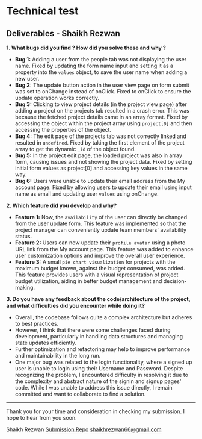 # Technical test

## Deliverables - Shaikh Rezwan

**1. What bugs did you find ? How did you solve these and why ?**

- **Bug 1:** Adding a user from the people tab was not displaying the user name. Fixed by updating the form name input and setting it as a property into the `values` object, to save the user name when adding a new user.
- **Bug 2:** The update button action in the user view page on form submit was set to onChange instead of onClick. Fixed to onClick to ensure the update operation works correctly.
- **Bug 3:** Clicking to view project details (in the project view page) after adding a project on the projects tab resulted in a crash error. This was because the fetched project details came in an array format. Fixed by accessing the object within the project array using `project[0]` and then accessing the properties of the object.
- **Bug 4:** The edit page of the projects tab was not correctly linked and resulted in `undefined`. Fixed by taking the first element of the project array to get the dynamic `_id` of the object found.
- **Bug 5:** In the project edit page, the loaded project was also in array form, causing issues and not showing the project data. Fixed by setting initial form values as project[0] and accessing key values in the same way.
- **Bug 6:** Users were unable to update their email address from the My account page. Fixed by allowing users to update their email using input name as email and updating user `values` using onChange.

**2. Which feature did you develop and why?**

- **Feature 1:** Now, the `availability` of the user can directly be changed from the user update form. This feature was implemented so that the project manager can conveniently update team members` availability status.
- **Feature 2:** Users can now update their `profile avatar` using a photo URL link from the My account page. This feature was added to enhance user customization options and improve the overall user experience.
- **Feature 3:** A small `pie chart visualization` for projects with the maximum budget known, against the budget consumed, was added. This feature provides users with a visual representation of project budget utilization, aiding in better budget management and decision-making.

**3. Do you have any feedback about the code/architecture of the project, and what difficulties did you encounter while doing it?**

- Overall, the codebase follows quite a complex architecture but adheres to best practices.
- However, I think that there were some challenges faced during development, particularly in handling data structures and managing state updates efficiently.
- Further optimization and refactoring may help to improve performance and maintainability in the long run.
- One major bug was related to the login functionality, where a signed up user is unable to login using their Username and Password. Despite recognizing the problem, I encountered difficulty in resolving it due to the complexity and abstract nature of the signin and signup pages' code. While I was unable to address this issue directly, I remain committed and want to collaborate to find a solution.

---

Thank you for your time and consideration in checking my submission. I hope to hear from you soon.

Shaikh Rezwan
[Submission Repo](https://github.com/Rezwan66/shaikh-selego-technical-test-2)
shaikhrezwan66@gmail.com
